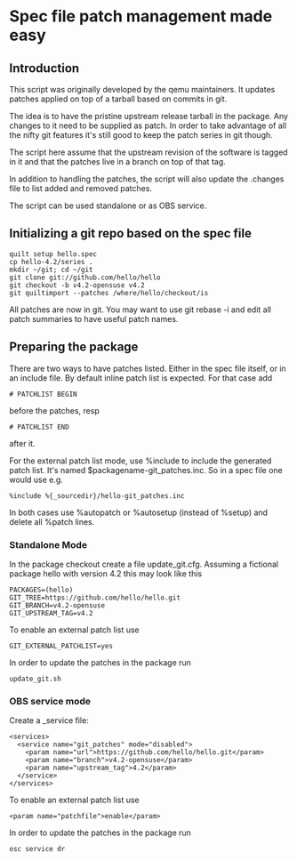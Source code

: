 # Spec file patch management made easy

## Introduction

This script was originally developed by the qemu maintainers. It
updates patches applied on top of a tarball based on commits in git.

The idea is to have the pristine upstream release tarball in the package. Any
changes to it need to be supplied as patch. In order to take advantage of all
the nifty git features it's still good to keep the patch series in git though.

The script here assume that the upstream revision of the software is tagged in
it and that the patches live in a branch on top of that tag.

In addition to handling the patches, the script will also update the .changes
file to list added and removed patches.

The script can be used standalone or as OBS service.

## Initializing a git repo based on the spec file

    quilt setup hello.spec
    cp hello-4.2/series .
    mkdir ~/git; cd ~/git
    git clone git://github.com/hello/hello
    git checkout -b v4.2-opensuse v4.2
    git quiltimport --patches /where/hello/checkout/is

All patches are now in git. You may want to use git rebase -i and
edit all patch summaries to have useful patch names.

## Preparing the package

There are two ways to have patches listed. Either in the spec file
itself, or in an include file. By default inline patch list is
expected. For that case add

    # PATCHLIST BEGIN

before the patches, resp

    # PATCHLIST END

after it.

For the external patch list mode, use %include to include the
generated patch list. It's named $packagename-git_patches.inc. So in
a spec file one would use e.g.

    %include %{_sourcedir}/hello-git_patches.inc

In both cases use %autopatch or %autosetup (instead of %setup) and
delete all %patch lines.

### Standalone Mode

In the package checkout create a file update_git.cfg. Assuming a
fictional package hello with version 4.2 this may look like this

    PACKAGES=(hello)
    GIT_TREE=https://github.com/hello/hello.git
    GIT_BRANCH=v4.2-opensuse
    GIT_UPSTREAM_TAG=v4.2

To enable an external patch list use

    GIT_EXTERNAL_PATCHLIST=yes

In order to update the patches in the package run

    update_git.sh

### OBS service mode

Create a _service file:

    <services>
      <service name="git_patches" mode="disabled">
        <param name="url">https://github.com/hello/hello.git</param>
        <param name="branch">v4.2-opensuse</param>
        <param name="upstream_tag">4.2</param>
      </service>
    </services>

To enable an external patch list use

    <param name="patchfile">enable</param>

In order to update the patches in the package run

    osc service dr
